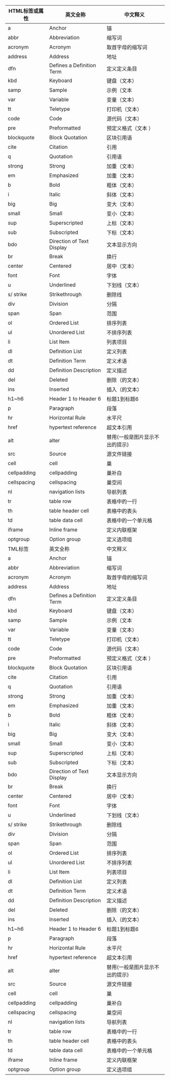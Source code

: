 | HTML标签或属性 | 英文全称                  | 中文释义                       |
| -------------- | ------------------------- | ------------------------------ |
| a              | Anchor                    | 锚                             |
| abbr           | Abbreviation              | 缩写词                         |
| acronym        | Acronym                   | 取首字母的缩写词               |
| address        | Address                   | 地址                           |
| dfn            | Defines a Definition Term | 定义定义条目                   |
| kbd            | Keyboard                  | 键盘（文本）                   |
| samp           | Sample                    | 示例（文本                     |
| var            | Variable                  | 变量（文本）                   |
| tt             | Teletype                  | 打印机（文本）                 |
| code           | Code                      | 源代码（文本）                 |
| pre            | Preformatted              | 预定义格式（文本 ）            |
| blockquote     | Block Quotation           | 区块引用语                     |
| cite           | Citation                  | 引用                           |
| q              | Quotation                 | 引用语                         |
| strong         | Strong                    | 加重（文本）                   |
| em             | Emphasized                | 加重（文本）                   |
| b              | Bold                      | 粗体（文本）                   |
| i              | Italic                    | 斜体（文本）                   |
| big            | Big                       | 变大（文本）                   |
| small          | Small                     | 变小（文本）                   |
| sup            | Superscripted             | 上标（文本）                   |
| sub            | Subscripted               | 下标（文本）                   |
| bdo            | Direction of Text Display | 文本显示方向                   |
| br             | Break                     | 换行                           |
| center         | Centered                  | 居中（文本）                   |
| font           | Font                      | 字体                           |
| u              | Underlined                | 下划线（文本）                 |
| s/ strike      | Strikethrough             | 删除线                         |
| div            | Division                  | 分隔                           |
| span           | Span                      | 范围                           |
| ol             | Ordered List              | 排序列表                       |
| ul             | Unordered List            | 不排序列表                     |
| li             | List Item                 | 列表项目                       |
| dl             | Definition List           | 定义列表                       |
| dt             | Definition Term           | 定义术语                       |
| dd             | Definition Description    | 定义描述                       |
| del            | Deleted                   | 删除（的文本）                 |
| ins            | Inserted                  | 插入（的文本）                 |
| h1~h6          | Header 1 to Header 6      | 标题1到标题6                   |
| p              | Paragraph                 | 段落                           |
| hr             | Horizontal Rule           | 水平尺                         |
| href           | hypertext reference       | 超文本引用                     |
| alt            | alter                     | 替用(一般是图片显示不出的提示) |
| src            | Source                    | 源文件链接                     |
| cell           | cell                      | 巢                             |
| cellpadding    | cellpadding               | 巢补白                         |
| cellspacing    | cellspacing               | 巢空间                         |
| nl             | navigation lists          | 导航列表                       |
| tr             | table row                 | 表格中的一行                   |
| th             | table header cell         | 表格中的表头                   |
| td             | table data cell           | 表格中的一个单元格             |
| iframe         | Inline frame              | 定义内联框架                   |
| optgroup       | Option group              | 定义选项组                     |
| TML标签        | 英文全称                  | 中文释义                       |
| a              | Anchor                    | 锚                             |
| abbr           | Abbreviation              | 缩写词                         |
| acronym        | Acronym                   | 取首字母的缩写词               |
| address        | Address                   | 地址                           |
| dfn            | Defines a Definition Term | 定义定义条目                   |
| kbd            | Keyboard                  | 键盘（文本）                   |
| samp           | Sample                    | 示例（文本                     |
| var            | Variable                  | 变量（文本）                   |
| tt             | Teletype                  | 打印机（文本）                 |
| code           | Code                      | 源代码（文本）                 |
| pre            | Preformatted              | 预定义格式（文本 ）            |
| blockquote     | Block Quotation           | 区块引用语                     |
| cite           | Citation                  | 引用                           |
| q              | Quotation                 | 引用语                         |
| strong         | Strong                    | 加重（文本）                   |
| em             | Emphasized                | 加重（文本）                   |
| b              | Bold                      | 粗体（文本）                   |
| i              | Italic                    | 斜体（文本）                   |
| big            | Big                       | 变大（文本）                   |
| small          | Small                     | 变小（文本）                   |
| sup            | Superscripted             | 上标（文本）                   |
| sub            | Subscripted               | 下标（文本）                   |
| bdo            | Direction of Text Display | 文本显示方向                   |
| br             | Break                     | 换行                           |
| center         | Centered                  | 居中（文本）                   |
| font           | Font                      | 字体                           |
| u              | Underlined                | 下划线（文本）                 |
| s/ strike      | Strikethrough             | 删除线                         |
| div            | Division                  | 分隔                           |
| span           | Span                      | 范围                           |
| ol             | Ordered List              | 排序列表                       |
| ul             | Unordered List            | 不排序列表                     |
| li             | List Item                 | 列表项目                       |
| dl             | Definition List           | 定义列表                       |
| dt             | Definition Term           | 定义术语                       |
| dd             | Definition Description    | 定义描述                       |
| del            | Deleted                   | 删除（的文本）                 |
| ins            | Inserted                  | 插入（的文本）                 |
| h1~h6          | Header 1 to Header 6      | 标题1到标题6                   |
| p              | Paragraph                 | 段落                           |
| hr             | Horizontal Rule           | 水平尺                         |
| href           | hypertext reference       | 超文本引用                     |
| alt            | alter                     | 替用(一般是图片显示不出的提示) |
| src            | Source                    | 源文件链接                     |
| cell           | cell                      | 巢                             |
| cellpadding    | cellpadding               | 巢补白                         |
| cellspacing    | cellspacing               | 巢空间                         |
| nl             | navigation lists          | 导航列表                       |
| tr             | table row                 | 表格中的一行                   |
| th             | table header cell         | 表格中的表头                   |
| td             | table data cell           | 表格中的一个单元格             |
| iframe         | Inline frame              | 定义内联框架                   |
| optgroup       | Option group              | 定义选项组                     |